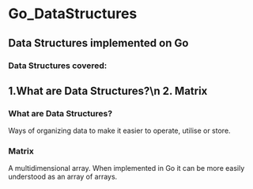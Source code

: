 # Go_DataStructures
## <b> Data Structures implemented on Go </b>
### Data Structures covered:
1.What are Data Structures?\n
2. Matrix
---
### What are Data Structures?
Ways of organizing data to make it easier to operate, utilise or store.
### Matrix
A multidimensional array. When implemented in Go it can be more easily understood as an array of arrays.
